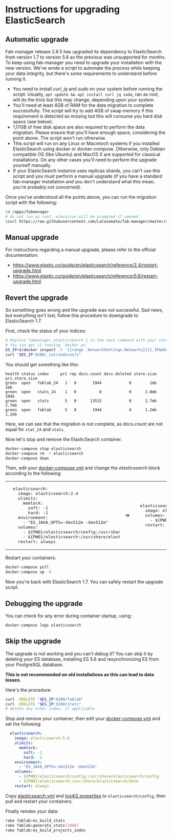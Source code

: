 # Instructions for upgrading ElasticSearch

## Automatic upgrade

Fab-manager release 2.6.5 has upgraded its dependency to ElasticSearch from version 1.7 to version 5.6 as the previous was unsupported for months.
To keep using fab-manager you need to upgrade your installation with the new version.
We've wrote a script to automate the process while keeping your data integrity, but there's some requirements to understand before running it.

- You need to install *curl*, *jq* and *sudo* on your system before running the script. 
  Usually, `apt update && apt install curl jq sudo`, ran as root, will do the trick but this may change, depending upon your system.
- You'll need at least 4GB of RAM for the data migration to complete successfully.
  The script will try to add 4GB of swap memory if this requirement is detected as missing but this will consume you hard disk space (see below).
- 1,17GB of free disk space are also required to perform the data migration.
  Please ensure that you'll have enough space, considering the point above. The script won't run otherwise.
- This script will run on any Linux or Macintoch systems if you installed ElasticSearch using docker or docker-compose.
  Otherwise, only Debian compatible OS (like Ubuntu) and MacOS X are supported for classical installations. On any other cases you'll need to perform the upgrade yourself manually.
- If your ElasticSearch instance uses replicas shards, you can't use this script and you must perform a manual upgrade (if you have a standard fab-manager installation and you don't understand what this mean, you're probably not concerned).

Once you've understood all the points above, you can run the migration script with the following:

```bash
cd /apps/fabmanager
# do not run as root, elevation will be prompted if needed
\curl https://raw.githubusercontent.com/LaCasemate/fab-manager/master/scripts/elastic-upgrade.sh | bash
```

## Manual upgrade

For instructions regarding a manual upgrade, please refer to the official documentation:

- https://www.elastic.co/guide/en/elasticsearch/reference/2.4/restart-upgrade.html
- https://www.elastic.co/guide/en/elasticsearch/reference/5.6/restart-upgrade.html

## Revert the upgrade

So something goes wrong and the upgrade was not successful. 
Sad news, but everything isn't lost, follow this procedure to downgrade to ElasticSearch 1.7.

First, check the status of your indices:

```bash
# Replace fabmanager_elasticsearch_1 in the next command with your container's name. 
# You can get it running `docker ps`
ES_IP=$(docker inspect -f '{{range .NetworkSettings.Networks}}{{.IPAddress}}{{end}}' fabmanager_elasticsearch_1)
curl "$ES_IP:9200/_cat/indices?v"
```

You should get something like this:
```
health status index     pri rep docs.count docs.deleted store.size pri.store.size 
green  open   fablab_24   1   0       1944            0        1mb            1mb 
green  open   stats_24    1   0          0            0      2.8mb           104b 
green  open   stats       5   0      13515            0      2.7mb          2.7mb 
green  open   fablab      5   0       1944            4      1.2mb          1.2mb 
```

Here, we can see that the migration is not complete, as *docs.count* are not equal for `stat_24` and `stats`.


Now let's stop and remove the ElasticSearch container.

```bash
docker-compose stop elasticsearch
docker-compose rm -f elasticsearch
docker-compose down
```

Then, edit your [docker-compose.yml](../docker/docker-compose.yml) and change the *elasticsearch* block according to the following: 

<table>
<tr><td>
<pre style="max-width:350px; overflow-y: scroll">
  elasticsearch:
    image: elasticsearch:2.4
    ulimits:
      memlock:
        soft: -1
        hard: -1
    environment:
      - "ES_JAVA_OPTS=-Xms512m -Xmx512m"
    volumes:
      - ${PWD}/elasticsearch/config:/usr/share/elasticsearch/config
      - ${PWD}/elasticsearch:/usr/share/elasticsearch/data
    restart: always
</pre>
</td>
<td>
=>
</td>
<td>
<pre style="max-width:350px; overflow-y: scroll">
  elasticsearch:
    image: elasticsearch:1.7
    volumes:
      - ${PWD}/elasticsearch:/usr/share/elasticsearch/data
    restart: always
</pre>
</td></tr>
</table>

Restart your containers:

```bash
docker-compose pull
docker-compose up -d
```

Now you're back with ElasticSearch 1.7. You can safely restart the upgrade script.

## Debugging the upgrade

You can check for any error during container startup, using:

```bash
docker-compose logs elasticsearch 
```

## Skip the upgrade

The upgrade is not working and you can't debug it?
You can skip it by deleting your ES database, installing ES 5.6 and resynchronizing ES from your PostgreSQL database.

**This is not recommended on old installations as this can lead to data losses.**

Here's the procedure:

```bash
curl -XDELETE "$ES_IP:9200/fablab"
curl -XDELETE "$ES_IP:9200/stats"
# delete any other index, if applicable
```
Stop and remove your container, then edit your [docker-compose.yml](../docker/docker-compose.yml) and set the following:

```yml
  elasticsearch:
    image: elasticsearch:5.6
    ulimits:
      memlock:
        soft: -1
        hard: -1
    environment:
      - "ES_JAVA_OPTS=-Xms512m -Xmx512m"
    volumes:
      - ${PWD}/elasticsearch/config:/usr/share/elasticsearch/config
      - ${PWD}/elasticsearch:/usr/share/elasticsearch/data
    restart: always
```

Copy [elasticsearch.yml](../docker/elasticsearch.yml) and [log4j2.properties](../docker/log4j2.properties) to `elasticsearch/config`, then pull and restart your containers.

Finally reindex your data:
```bash
rake fablab:es_build_stats
rake fablab:generate_stats[3000]
rake fablab:es_build_projects_index
```
